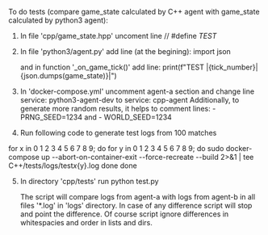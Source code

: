 To do tests (compare game_state calculated by C++ agent with game_state calculated by python3 agent):

1. In file 'cpp/game_state.hpp' uncoment line 
// #define _TEST_

2. In file 'python3/agent.py' add line (at the begining):
    import json
    
   and in function '_on_game_tick()' add line:
            print(f"TEST |{tick_number}|{json.dumps(game_state)}|")

3. In 'docker-compose.yml' uncomment agent-a section and change line
            service: python3-agent-dev
   to 
            service: cpp-agent
   Additionally, to generate more random results, it helps to comment lines:
                - PRNG_SEED=1234
   and
                - WORLD_SEED=1234

4. Run following code to generate test logs from 100 matches

for x in 0 1 2 3 4 5 6 7 8 9; do 
    for y in 0 1 2 3 4 5 6 7 8 9; do 
        sudo docker-compose up --abort-on-container-exit --force-recreate --build  2>&1 | tee C++/tests/logs/test${x}${y}.log
    done
done

5. In directory 'cpp/tests' run 
    python test.py

   The script will compare logs from agent-a with logs from agent-b in all files '*.log' in 'logs' directory. In case of any difference script will stop and point the difference.
   Of course script ignore differences in whitespacies and order in lists and dirs.
